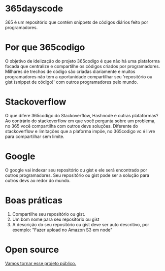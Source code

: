 # 365dayscode
365 é um repositório que contém snippets de códigos diários feito por programadores.

# Por que 365codigo
O objetivo de idelização do projeto 365codigo é que não há uma plataforma focada que centralize e compartilhe os códigos criados por programadores. Milhares de trechos de código são criadas diariamente e muitos programadores não tem a oportunidade compartilhar seu 'repositório ou gist (snippet de código)' com outros programadores pelo mundo.

# Stackoverflow
O que difere 365codigo do Stackoverflow, Hashnode e outras plataformas? Ao contrário do stackoverflow em que você pergunta sobre um problema, no 365 você compartilha com outros devs soluções. Diferente do stackoverflow e limitações que a plaforma impõe, no 365codigo vc é livre para compartilhar sem limite.

# Google
O google vai indexar seu repositório ou gist e ele será encontrado por outros programadores. Seu repositório ou gist pode ser a solução para outros devs ao redor do mundo.

# Boas práticas
1. Compartilhe seu repositório ou gist.
2. Um bom nome para seu repositório ou gist
3. A descrição do seu repositório ou gist deve ser auto descritivo, por exemplo: "Fazer upload no Amazon S3 em node"

# Open source
[Vamos tornar esse projeto público.](https://github.com/KingOfGist/code365/issues/1)
